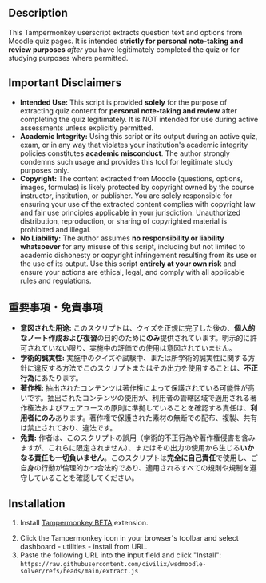 ## Description

This Tampermonkey userscript extracts question text and options from Moodle quiz pages. It is intended **strictly for personal note-taking and review purposes** *after* you have legitimately completed the quiz or for studying purposes where permitted.

## Important Disclaimers

*   **Intended Use:** This script is provided **solely** for the purpose of extracting quiz content for **personal note-taking and review** after completing the quiz legitimately. It is NOT intended for use during active assessments unless explicitly permitted.
*   **Academic Integrity:** Using this script or its output during an active quiz, exam, or in any way that violates your institution's academic integrity policies constitutes **academic misconduct**. The author strongly condemns such usage and provides this tool for legitimate study purposes only.
*   **Copyright:** The content extracted from Moodle (questions, options, images, formulas) is likely protected by copyright owned by the course instructor, institution, or publisher. You are solely responsible for ensuring your use of the extracted content complies with copyright law and fair use principles applicable in your jurisdiction. Unauthorized distribution, reproduction, or sharing of copyrighted material is prohibited and illegal.
*   **No Liability:** The author assumes **no responsibility or liability whatsoever** for any misuse of this script, including but not limited to academic dishonesty or copyright infringement resulting from its use or the use of its output. Use this script **entirely at your own risk** and ensure your actions are ethical, legal, and comply with all applicable rules and regulations.

## 重要事項・免責事項

*   **意図された用途:** このスクリプトは、クイズを正規に完了した後の、**個人的なノート作成および復習**の目的のために**のみ**提供されています。明示的に許可されていない限り、実施中の評価での使用は意図されていません。
*   **学術的誠実性:** 実施中のクイズや試験中、または所学術的誠実性に関する方針に違反する方法でこのスクリプトまたはその出力を使用することは、**不正行為**にあたります。
*   **著作権:** 抽出されたコンテンツは著作権によって保護されている可能性が高いです。抽出されたコンテンツの使用が、利用者の管轄区域で適用される著作権法およびフェアユースの原則に準拠していることを確認する責任は、**利用者にのみ**あります。著作権で保護された素材の無断での配布、複製、共有は禁止されており、違法です。
*   **免責:** 作者は、このスクリプトの誤用（学術的不正行為や著作権侵害を含みますが、これらに限定されません）、またはその出力の使用から生じる**いかなる責任も一切負いません**。このスクリプトは**完全に自己責任**で使用し、ご自身の行動が倫理的かつ合法的であり、適用されるすべての規則や規制を遵守していることを確認してください。

## Installation 

1. Install [Tampermonkey BETA](https://chromewebstore.google.com/detail/tampermonkey-beta/gcalenpjmijncebpfijmoaglllgpjagf) extension.
<!-- install from url -->
2. Click the Tampermonkey icon in your browser's toolbar and select dashboard - utilities - install from URL.
3. Paste the following URL into the input field and click "Install":
```https://raw.githubusercontent.com/civilix/wsdmoodle-solver/refs/heads/main/extract.js```
